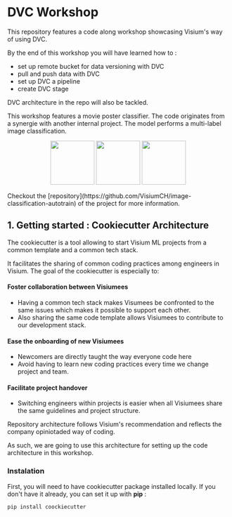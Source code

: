 # DVC Workshop

This repository features a code along workshop showcasing Visium's way of using DVC.

By the end of this workshop you will have learned how to : 
  - set up remote bucket for data versioning with DVC
  - pull and push data with DVC
  - set up DVC a pipeline
  - create DVC stage

DVC architecture in the repo will also be tackled.

This workshop features a movie poster classifier. The code originates from a synergie with another internal project. The model performs a multi-label image classification. 
<p align="middle">
  <img src="https://github.com/laxmimerit/Movies-Poster_Dataset/blob/master/Images/tt0085271.jpg" width="100" />
  <img src="https://github.com/laxmimerit/Movies-Poster_Dataset/blob/master/Images/tt5022418.jpg" width="100" /> 
  <img src="https://github.com/laxmimerit/Movies-Poster_Dataset/blob/master/Images/tt4288636.jpg" width="100" />
</p>
Checkout the [repository](https://github.com/VisiumCH/image-classification-autotrain) of the project for more information.

## 1. Getting started : Cookiecutter Architecture 
 
The cookiecutter is a tool allowing to start Visium ML projects from a common template and a common tech stack.

It facilitates the sharing of common coding practices among engineers in Visium. The goal of the cookiecutter is especially to:

#### Foster collaboration between Visiumees
- Having a common tech stack makes Visumees be confronted to the same issues which makes it possible to support each other.
- Also sharing the same code template allows Visiumees to contribute to our development stack.

#### Ease the onboarding of new Visiumees
- Newcomers are directly taught the way everyone code here
- Avoid having to learn new coding practices every time we change project and team.

#### Facilitate project handover
- Switching engineers within projects is easier when all Visiumees share the same guidelines and project structure.

Repository architecture follows Visium's recommendation and reflects the company opiniotaded way of coding. 

As such, we are going to use this architecture for setting up the code architecture in this workshop.

### Instalation 

First, you will need to have cookiecutter package installed locally. If you don't have it already, you can set it up with __pip__ : 
```
pip install coockiecutter

```

